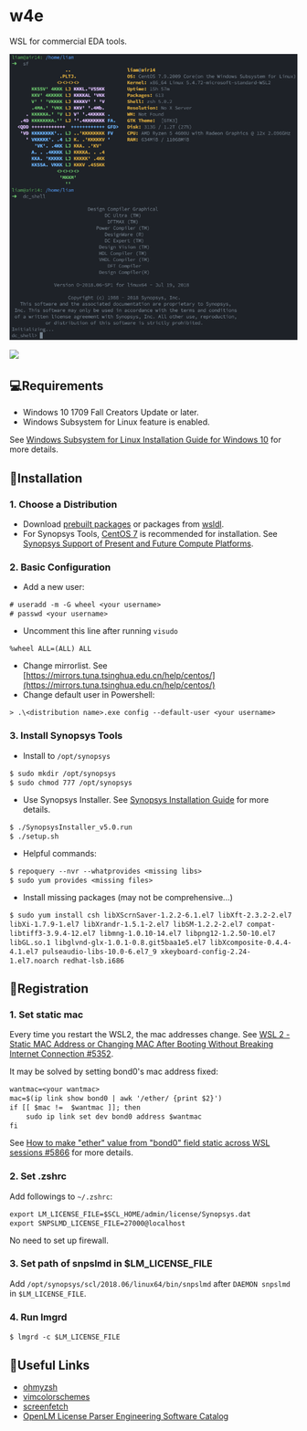 # w4e

WSL for commercial EDA tools.

![](examples/example.png)

![](https://img.shields.io/badge/WSL2-Digital_Design-blueviolet.svg?style=flat-square&colorB=5a2a82)

## 💻Requirements

* Windows 10 1709 Fall Creators Update or later.
* Windows Subsystem for Linux feature is enabled.

See [Windows Subsystem for Linux Installation Guide for Windows 10](https://docs.microsoft.com/en-us/windows/wsl/install-win10) for more details.

## 🔧Installation

### 1. Choose a Distribution

* Download [prebuilt packages](https://docs.microsoft.com/en-us/windows/wsl/install-manual) or packages from [wsldl](https://wsldl-pg.github.io/docs/Using-wsldl/#distros).
* For Synopsys Tools, [CentOS 7](https://github.com/mishamosher/CentOS-WSL/releases/tag/7.9-2009) is recommended for installation. See [Synopsys Support of Present and Future Compute Platforms](https://www.synopsys.com/support/licensing-installation-computeplatforms/compute-platforms/compute-platforms-roadmap.html).

### 2. Basic Configuration

* Add a new user:
```shell
# useradd -m -G wheel <your username>
# passwd <your username>
```
* Uncomment this line after running `visudo`
```shell
%wheel ALL=(ALL) ALL
```
* Change mirrorlist. See [https://mirrors.tuna.tsinghua.edu.cn/help/centos/](https://mirrors.tuna.tsinghua.edu.cn/help/centos/)
* Change default user in Powershell:
```shell
> .\<distribution name>.exe config --default-user <your username>
```

### 3. Install Synopsys Tools

* Install to `/opt/synopsys`
```shell
$ sudo mkdir /opt/synopsys
$ sudo chmod 777 /opt/synopsys
```
* Use Synopsys Installer. See [Synopsys Installation Guide](https://www.synopsys.com/support/licensing-installation-computeplatforms/installation/archived-installation-guides.html) for more details.
```shell
$ ./SynopsysInstaller_v5.0.run
$ ./setup.sh
```
* Helpful commands:
```shell
$ repoquery --nvr --whatprovides <missing libs>
$ sudo yum provides <missing files>
```
* Install missing packages (may not be comprehensive...)
```shell
$ sudo yum install csh libXScrnSaver-1.2.2-6.1.el7 libXft-2.3.2-2.el7 libXi-1.7.9-1.el7 libXrandr-1.5.1-2.el7 libSM-1.2.2-2.el7 compat-libtiff3-3.9.4-12.el7 libmng-1.0.10-14.el7 libpng12-1.2.50-10.el7 libGL.so.1 libglvnd-glx-1.0.1-0.8.git5baa1e5.el7 libXcomposite-0.4.4-4.1.el7 pulseaudio-libs-10.0-6.el7_9 xkeyboard-config-2.24-1.el7.noarch redhat-lsb.i686 
```

## 📝Registration

### 1. Set static mac

Every time you restart the WSL2, the mac addresses change. See [WSL 2 - Static MAC Address or Changing MAC After Booting Without Breaking Internet Connection #5352](https://github.com/microsoft/WSL/issues/5352).

It may be solved by setting bond0's mac address fixed:

```shell
wantmac=<your wantmac>
mac=$(ip link show bond0 | awk '/ether/ {print $2}')
if [[ $mac !=  $wantmac ]]; then
    sudo ip link set dev bond0 address $wantmac
fi
```

See [How to make "ether" value from "bond0" field static across WSL sessions #5866](https://github.com/microsoft/WSL/issues/5866) for more details.

### 2. Set .zshrc

Add followings to `~/.zshrc`:

```shell
export LM_LICENSE_FILE=$SCL_HOME/admin/license/Synopsys.dat
export SNPSLMD_LICENSE_FILE=27000@localhost
```

No need to set up firewall.

### 3. Set path of snpslmd in $LM_LICENSE_FILE

Add `/opt/synopsys/scl/2018.06/linux64/bin/snpslmd` after `DAEMON snpslmd` in `$LM_LICENSE_FILE`.

### 4. Run lmgrd

```shell
$ lmgrd -c $LM_LICENSE_FILE
```

## 🔗Useful Links

* [ohmyzsh](https://github.com/ohmyzsh/ohmyzsh)
* [vimcolorschemes](https://vimcolorschemes.com/morhetz/gruvbox)
* [screenfetch](https://github.com/KittyKatt/screenFetch)
* [OpenLM License Parser Engineering Software Catalog](https://alllicenseparser.com/engineering-db/flexlm/snpslmd/index.html)

